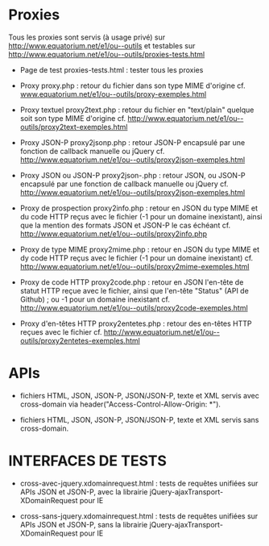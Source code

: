 Proxies
========

Tous les proxies sont servis (à usage privé) sur http://www.equatorium.net/e1/ou--outils et testables sur http://www.equatorium.net/e1/ou--outils/proxies-tests.html

* Page de test proxies-tests.html : tester tous les proxies

* Proxy proxy.php : retour du fichier dans son type MIME d'origine
cf. www.equatorium.net/e1/ou--outils/proxy-exemples.html

* Proxy textuel proxy2text.php : retour du fichier en "text/plain" quelque soit son type MIME d'origine
cf. http://www.equatorium.net/e1/ou--outils/proxy2text-exemples.html

* Proxy JSON-P proxy2jsonp.php : retour JSON-P encapsulé par une fonction de callback manuelle ou jQuery
cf. http://www.equatorium.net/e1/ou--outils/proxy2json-exemples.html

* Proxy JSON ou JSON-P proxy2json-.php : retour JSON, ou JSON-P encapsulé par une fonction de callback manuelle ou jQuery
cf. http://www.equatorium.net/e1/ou--outils/proxy2json-exemples.html

* Proxy de prospection proxy2info.php : retour en JSON du type MIME et du code HTTP reçus avec le fichier (-1 pour un domaine inexistant), ainsi que la mention des formats JSON et JSON-P le cas échéant
cf. http://www.equatorium.net/e1/ou--outils/proxy2info.php

* Proxy de type MIME proxy2mime.php : retour en JSON du type MIME et dy code HTTP reçus avec le fichier (-1 pour un domaine inexistant)
cf. http://www.equatorium.net/e1/ou--outils/proxy2mime-exemples.html

* Proxy de code HTTP proxy2code.php : retour en JSON l'en-tête de statut HTTP reçue avec le fichier, ainsi que l'en-tête "Status" (API de Github) ; ou -1 pour un domaine inexistant
cf. http://www.equatorium.net/e1/ou--outils/proxy2code-exemples.html

*  Proxy d'en-têtes HTTP proxy2entetes.php : retour des en-têtes HTTP reçues avec le fichier
cf. http://www.equatorium.net/e1/ou--outils/proxy2entetes-exemples.html



APIs
========

* fichiers HTML, JSON, JSON-P, JSON/JSON-P, texte et XML servis avec cross-domain via header("Access-Control-Allow-Origin: *").

* fichiers HTML, JSON, JSON-P, JSON/JSON-P, texte et XML servis sans cross-domain.



INTERFACES DE TESTS
========

* cross-avec-jquery.xdomainrequest.html : tests de requêtes unifiées sur APIs JSON et JSON-P, avec la librairie jQuery-ajaxTransport-XDomainRequest pour IE

* cross-sans-jquery.xdomainrequest.html : tests de requêtes unifiées sur APIs JSON et JSON-P, sans la librairie jQuery-ajaxTransport-XDomainRequest pour IE
